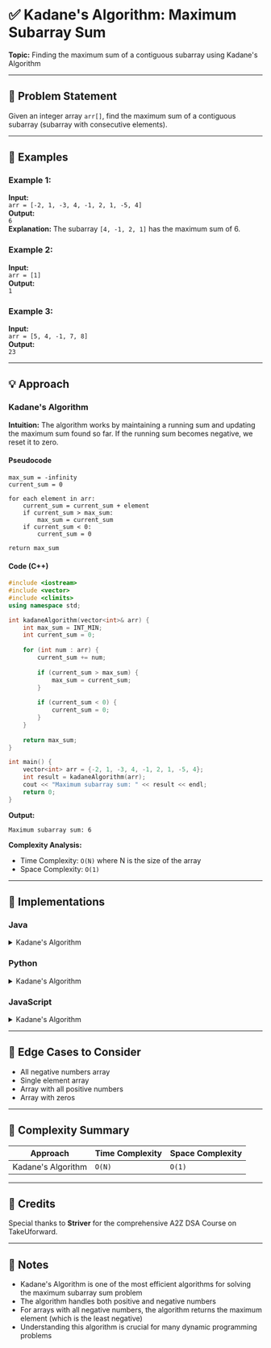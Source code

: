 # ✅ Kadane's Algorithm: Maximum Subarray Sum

**Topic:** Finding the maximum sum of a contiguous subarray using Kadane's Algorithm

---

## 📌 Problem Statement

Given an integer array `arr[]`, find the maximum sum of a contiguous subarray (subarray with consecutive elements).

---

## 🧪 Examples

### Example 1:
**Input:**  
`arr = [-2, 1, -3, 4, -1, 2, 1, -5, 4]`  
**Output:**  
`6`  
**Explanation:** The subarray `[4, -1, 2, 1]` has the maximum sum of 6.

### Example 2:
**Input:**  
`arr = [1]`  
**Output:**  
`1`

### Example 3:
**Input:**  
`arr = [5, 4, -1, 7, 8]`  
**Output:**  
`23`

---

## 💡 Approach

### Kadane's Algorithm

**Intuition:** The algorithm works by maintaining a running sum and updating the maximum sum found so far. If the running sum becomes negative, we reset it to zero.

#### Pseudocode
```
max_sum = -infinity
current_sum = 0

for each element in arr:
    current_sum = current_sum + element
    if current_sum > max_sum:
        max_sum = current_sum
    if current_sum < 0:
        current_sum = 0

return max_sum
```

#### Code (C++)
```cpp
#include <iostream>
#include <vector>
#include <climits>
using namespace std;

int kadaneAlgorithm(vector<int>& arr) {
    int max_sum = INT_MIN;
    int current_sum = 0;
    
    for (int num : arr) {
        current_sum += num;
        
        if (current_sum > max_sum) {
            max_sum = current_sum;
        }
        
        if (current_sum < 0) {
            current_sum = 0;
        }
    }
    
    return max_sum;
}

int main() {
    vector<int> arr = {-2, 1, -3, 4, -1, 2, 1, -5, 4};
    int result = kadaneAlgorithm(arr);
    cout << "Maximum subarray sum: " << result << endl;
    return 0;
}
```

**Output:**
```
Maximum subarray sum: 6
```

**Complexity Analysis:**
- Time Complexity: `O(N)` where N is the size of the array
- Space Complexity: `O(1)`

---

## 🧷 Implementations

### Java

<details>
<summary>Kadane's Algorithm</summary>

```java
public class Main {
    static int kadaneAlgorithm(int[] arr) {
        int maxSum = Integer.MIN_VALUE;
        int currentSum = 0;
        
        for (int num : arr) {
            currentSum += num;
            
            if (currentSum > maxSum) {
                maxSum = currentSum;
            }
            
            if (currentSum < 0) {
                currentSum = 0;
            }
        }
        
        return maxSum;
    }
    
    public static void main(String[] args) {
        int[] arr = {-2, 1, -3, 4, -1, 2, 1, -5, 4};
        int result = kadaneAlgorithm(arr);
        System.out.println("Maximum subarray sum: " + result);
    }
}
```

</details>

### Python

<details>
<summary>Kadane's Algorithm</summary>

```python
def kadane_algorithm(arr):
    max_sum = float('-inf')
    current_sum = 0
    
    for num in arr:
        current_sum += num
        
        if current_sum > max_sum:
            max_sum = current_sum
            
        if current_sum < 0:
            current_sum = 0
            
    return max_sum

arr = [-2, 1, -3, 4, -1, 2, 1, -5, 4]
result = kadane_algorithm(arr)
print("Maximum subarray sum:", result)
```

</details>

### JavaScript

<details>
<summary>Kadane's Algorithm</summary>

```javascript
function kadaneAlgorithm(arr) {
    let maxSum = -Infinity;
    let currentSum = 0;
    
    for (let num of arr) {
        currentSum += num;
        
        if (currentSum > maxSum) {
            maxSum = currentSum;
        }
        
        if (currentSum < 0) {
            currentSum = 0;
        }
    }
    
    return maxSum;
}

let arr = [-2, 1, -3, 4, -1, 2, 1, -5, 4];
let result = kadaneAlgorithm(arr);
console.log("Maximum subarray sum:", result);
```

</details>

---

## 🧭 Edge Cases to Consider

* All negative numbers array
* Single element array
* Array with all positive numbers
* Array with zeros

---

## 🧾 Complexity Summary

| Approach          | Time Complexity | Space Complexity |
| ----------------- | --------------- | ---------------- |
| Kadane's Algorithm| `O(N)`          | `O(1)`           |

---

## 🙌 Credits

Special thanks to **Striver** for the comprehensive A2Z DSA Course on TakeUforward.

---

## 📣 Notes

* Kadane's Algorithm is one of the most efficient algorithms for solving the maximum subarray sum problem
* The algorithm handles both positive and negative numbers
* For arrays with all negative numbers, the algorithm returns the maximum element (which is the least negative)
* Understanding this algorithm is crucial for many dynamic programming problems
